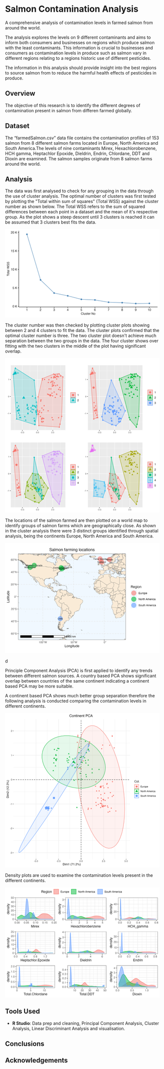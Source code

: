 # Salmon Contamination Analysis
A comprehensive analysis of contamination levels in farmed salmon from around the world. 

The analysis explores the levels on 9 different contaminants and aims to inform both consumers and businesses on regions which produce salmon with the least contaminants. This information is crucial to businesses and consumers as contamination levels in produce such as salmon vary in different regions relating to a regions historic use of different pesticides. 

The information in this analysis should provide insight into the best regions to source salmon from to reduce the harmful health effects of pesticides in produce. 

## Overview
The objective of this research is to identify the different degrees of contamination present in salmon from differen farmed globally. 

## Dataset

The “farmedSalmon.csv” data file contains the contamination profiles of 153 salmon from 8 different salmon farms located in Europe, North America and South America.The levels of nine contaminants Mirex, Hexachlorobenzene, HCH gamma, Heptachlor Epoxide, Dieldrin, Endrin, Chlordane, DDT and Dioxin are examined. The salmon samples originate from 8 salmon farms around the world.

## Analysis 

The data was first analysed to check for any grouping in the data through the use of cluster analysis. The optimal number of clusters was first tested by plotting the "Total within sum of squares" (Total WSS)  against the cluster number as shown below. The Total WSS refers to the sum of  squared differences between each point in a dataset and the mean of it's respective group. As the plot shows a steep descent until 3 clusters is reached it can be assumed that 3 clusters best fits the data. 

![plot of optimal cluster number](salmonImages/optimalCluster.png)


The cluster number was then checked by plotting cluster plots showing between 2 and 4 clusters to fit the data. The cluster plots confirmed that the optimal cluster number is three. The two cluster plot doesn't achieve much separation between the two groups in the data. The four cluster shows over fitting with the two clusters in the middle of the plot having significant overlap.


![grid of cluster plots](salmonImages/clusterGrid.png)


The locations of the salmon farmed are then plotted on a world map to identify groups of salmon farms which are geographically close. As shown in the cluster analysis there were 3 distinct groups identified through spatial analysis, being the continents Europe, North America and South America.  



![salmon farm locations world map](salmonImages/worldmapPlot.png)




d









Principle Component Analysis (PCA) is first applied to identify any trends between different salmon sources. A country based PCA shows significant overlap between countries of the same continent indicating a continent based PCA may be more suitable. 








A continent based PCA shows much better group separation therefore the following analysis is conducted comparing the contamination levels in different continents.





![continent based PCA plot](salmonImages/continentPCAplot.jpg)

Density plots are used to examine the contamination levels present in the different continents. 

![grid of contaminant density plots](salmonImages/densityGrid.png)









## Tools Used 
* **R Studio**: Data prep and cleaning, Principal Component Analysis, Cluster Analysis, Linear Discriminant Analysis and visualisation. 

## Conclusions 

## Acknowledgements
